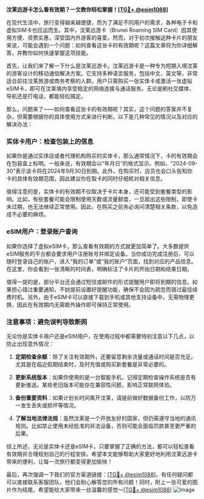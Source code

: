 **汶莱远游卡怎么看有效期？一文教你轻松掌握！[[TG💪+ @esim1088](https://t.me/s/esim1088)]**

在现代生活中，旅行变得越来越便捷，而为了满足不同用户的需求，各种电子卡和虚拟SIM卡也应运而生。其中，汶莱远游卡（Brunei Roaming SIM Card）因其使用方便、资费实惠，深受国内外游客的喜爱。然而，对于初次接触这种卡片的朋友来说，可能会遇到一个问题：如何查看这张卡的有效期呢？这篇文章将为你详细解答，并教你如何快速掌握这项技能。

首先，让我们来了解一下什么是汶莱远游卡。汶莱远游卡是一种专为短期入境汶莱的游客设计的移动通信解决方案。它支持多种语言服务，包括中文、英文等，非常适合前往汶莱旅游或商务考察的人群。用户只需购买一张实体卡或激活一张虚拟eSIM卡，即可在汶莱境内享受稳定的网络连接与通话服务。无论是刷社交媒体、导航还是打电话，都能轻松搞定。

那么，问题来了——如何查看这张卡的有效期呢？其实，这个问题的答案并不复杂，但需要根据你的具体使用方式来进行判断。以下是几种常见的情况以及对应的解决办法：

### 实体卡用户：检查包装上的信息
如果你是通过实体店或者代理机构购买的实体卡，那么通常情况下，卡的有效期会在包装盒上标明。一般来说，有效期会以“年月日”的格式显示。例如，“2024-09-30”表示该卡将在2024年9月30日到期。此外，在购买时，店员也会口头告知你卡的具体有效期范围，因此建议你在取卡的同时仔细核对相关信息。

值得注意的是，实体卡的有效期不仅取决于卡片本身，还可能受到套餐类型的影响。比如，有些套餐可能会限制使用天数或流量额度，一旦超出这些限制，即使卡未过期，也无法继续正常使用。因此，在购买之前务必询问清楚相关条款，以免造成不必要的麻烦。

### eSIM用户：登录账户查询
如果你选择了虚拟eSIM卡，那么查看有效期的方式就更加简单了。大多数提供eSIM服务的平台都会要求用户注册账号并绑定设备。当你成功完成注册后，可以随时登录自己的账户，进入“我的订单”或“我的账户”页面，找到对应的产品信息。在这里，你会看到一张清晰的时间表，明确标注了卡片的开始日期和结束日期。

值得一提的是，部分平台还会通过短信或邮件的形式提醒用户即将到期的信息。如果担心错过重要通知，不妨提前设置好提醒功能，确保不会因为疏忽而错过最佳续费时机。另外，由于eSIM卡可以直接下载到手机或其他支持设备中，无需物理更换，因此在有效期内无需额外操作即可保持正常使用。

### 注意事项：避免误判导致断网
无论你是实体卡用户还是eSIM用户，在使用过程中都需要特别注意以下几点，以防止出现意外情况：

1. **定期检查余额**：除了关注有效期外，还要留意剩余流量或通话时间是否充足。尤其是在临近假期结束时，及时充值或购买新套餐是非常必要的。
   
2. **更新系统版本**：如果你使用的是一台智能手机，记得定期检查操作系统是否有更新推送。某些老旧版本可能存在兼容性问题，影响正常联网体验。

3. **备份重要资料**：如果计划长时间离开汶莱，请提前做好数据备份工作，以防万一发生丢失或损坏等情况。

4. **了解当地法律法规**：虽然汶莱是一个开放友好的国家，但仍需遵守当地的通讯规则。比如禁止使用未经批准的非法设备，否则可能会面临罚款甚至更严重的后果。

综上所述，无论是实体卡还是eSIM卡，只要掌握了正确的方法，都可以轻松查看有效期并合理规划自己的行程安排。希望本文能够帮助大家更好地利用汶莱远游卡带来的便利，让每一次旅行都变得更加愉快！

最后，再次强调一下我们的官方渠道链接：[[TG💪+ @esim1088](https://t.me/s/esim1088)]。有任何疑问都可以直接联系客服团队，他们会耐心解答您的所有问题！同时，附上一张可爱的图片作为结尾，希望能给大家带来一丝温馨的感觉～[[TG💪+ @esim1088](https://t.me/s/esim1088)] ![Image](https://i.postimg.cc/4NQfJmqS/Snipaste-2025-05-13-00-14-12.png)